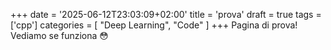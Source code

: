 +++
date = '2025-06-12T23:03:09+02:00'
title = 'prova'
draft = true 
tags = ['cpp']
categories = [
    "Deep Learning", "Code"
]
+++
Pagina di prova! Vediamo se funziona 😳
